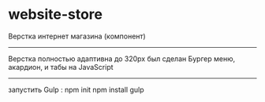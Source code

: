 # website-store
Верстка интернет магазина (компонент) 
_____________________________________

Верстка полностью адаптивна  до 320px 
был сделан Бургер меню, акардион, и табы на JavaScript

_____________________________________

запустить Gulp :
npm init
npm install
gulp
